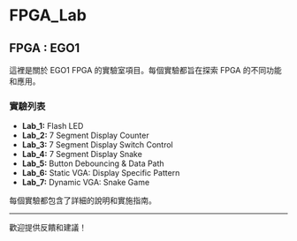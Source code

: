 # FPGA_Lab

## FPGA : EGO1

這裡是關於 EGO1 FPGA 的實驗室項目。每個實驗都旨在探索 FPGA 的不同功能和應用。

### 實驗列表

- **Lab_1:** Flash LED
- **Lab_2:** 7 Segment Display Counter
- **Lab_3:** 7 Segment Display Switch Control
- **Lab_4:** 7 Segment Display Snake
- **Lab_5:** Button Debouncing & Data Path
- **Lab_6:** Static VGA: Display Specific Pattern
- **Lab_7:** Dynamic VGA: Snake Game

每個實驗都包含了詳細的說明和實施指南。

---

歡迎提供反饋和建議！
